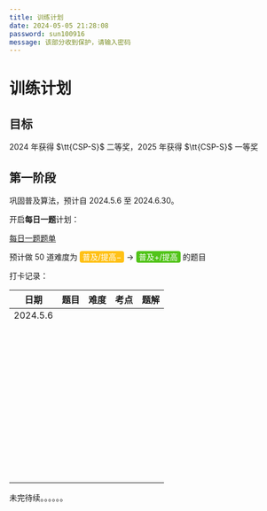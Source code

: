 ```yaml
---
title: 训练计划
date: 2024-05-05 21:28:08
password: sun100916
message: 该部分收到保护，请输入密码
---
```


# 训练计划
## 目标

2024 年获得 $\tt{CSP-S}$  二等奖，2025 年获得 $\tt{CSP-S}$  一等奖

## 第一阶段

巩固普及算法，预计自 2024.5.6 至 2024.6.30。

开启**每日一题**计划：

[每日一题题单](https://www.luogu.com.cn/training/510243)


<!DOCTYPE html>
<html lang="en">
<head>
    <meta charset="UTF-8">
    <meta name="viewport" content="width=device-width, initial-scale=1.0">
    <title>Markdown to HTML</title>
    <style>
        .yellow-bg {
            background-color: #ffc116;
            color: white;
        }
        .green-bg {
            background-color: #52C41A;
            color: white;
        }
        .color-box {
            padding: 2px 5px;
            border-radius: 4px;
        }
    </style>
</head>
<body>
    <p>
         预计做 50 道难度为
        <span class="color-box yellow-bg">普及/提高−</span>
        <span>&rarr;</span>
        <span class="color-box green-bg">普及+/提高</span>
        的题目
    </p>
</body>
</html>
打卡记录：

| 日期     | 题目 | 难度 | 考点 | 题解 |
| -------- | ---- | ---- | ---- | ---- |
| 2024.5.6 |      |      |      |      |
|          |      |      |      |      |
|          |      |      |      |      |
|          |      |      |      |      |
|          |      |      |      |      |
|          |      |      |      |      |
|          |      |      |      |      |
|          |      |      |      |      |
|          |      |      |      |      |
|          |      |      |      |      |
|          |      |      |      |      |
|          |      |      |      |      |
|          |      |      |      |      |
|          |      |      |      |      |
|          |      |      |      |      |
|          |      |      |      |      |
|          |      |      |      |      |
|          |      |      |      |      |
|          |      |      |      |      |
|          |      |      |      |      |
|          |      |      |      |      |
|          |      |      |      |      |
|          |      |      |      |      |
|          |      |      |      |      |
|          |      |      |      |      |
|          |      |      |      |      |
|          |      |      |      |      |
|          |      |      |      |      |
|          |      |      |      |      |
|          |      |      |      |      |
|          |      |      |      |      |
|          |      |      |      |      |
|          |      |      |      |      |
|          |      |      |      |      |
|          |      |      |      |      |
|          |      |      |      |      |
|          |      |      |      |      |
|          |      |      |      |      |
|          |      |      |      |      |
|          |      |      |      |      |
|          |      |      |      |      |
|          |      |      |      |      |
|          |      |      |      |      |
|          |      |      |      |      |
|          |      |      |      |      |
|          |      |      |      |      |
|          |      |      |      |      |
|          |      |      |      |      |
|          |      |      |      |      |

未完待续。。。。。。